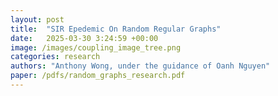 ```yaml
---
layout: post
title:  "SIR Epedemic On Random Regular Graphs"
date:   2025-03-30 3:24:59 +00:00
image: /images/coupling_image_tree.png
categories: research    
authors: "Anthony Wong, under the guidance of Oanh Nguyen"
paper: /pdfs/random_graphs_research.pdf
---
```

